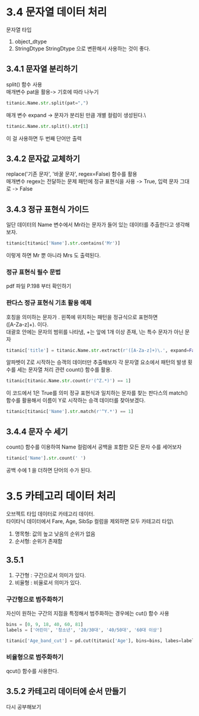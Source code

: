 # 3.4 문자열 데이터 처리
문자열 타입
1. object_dtype
2. StringDtype
StringDtype 으로 변환해서 사용하는 것이 좋다.
## 3.4.1 문자열 분리하기
split() 함수 사용\
매개변수 pat을 활용-> 기호에 따라 나누기
```python
titanic.Name.str.split(pat=",")
```
매개 변수 expand -> 문자가 분리된 만큼 개별 컬럼이 생성된다.\
```python
titanic.Name.str.split().str[1]
```
이 걸 사용하면 두 번째 단어만 출력
## 3.4.2 문자값 교체하기
replace('기존 문자', '바꿀 문자', regex=False) 함수를 활용\
매개변수 regex는 전달하는 문제 패턴에 정규 표현식을 사용 -> True, 입력 문자 그대로 -> False
## 3.4.3 정규 표현식 가이드
일단 데이터의 Name 변수에서 Mr라는 문자가 들어 있는 데이터를 추출한다고 생각해보자.
```python
titanic[titanic['Name'].str.contains('Mr')]
```
이렇게 하면 Mr 뿐 아니라 Mrs 도 출력된다.
### 정규 표현식 필수 문법
pdf 파일 P.198 부터 확인하기
### 판다스 정규 표현식 기초 활용 예제
호칭을 의미하는 문자가 . 왼쪽에 위치하는 패턴을 정규식으로 표현하면\
([A-Za-z]+)\. 이다.\
대괄호 안에는 문자의 범위를 나타냄, +는 앞에 1개 이상 존재, \는 특수 문자가 아닌 문자
```python
titanic['title'] = titanic.Name.str.extract(r'([A-Za-z]+)\.', expand=False)
```
알파벳이 Z로 시작하는 승객의 데이터만 추출해보자
각 문자열 요소에서 패턴의 발생 횟수를 세는 문자열 처리 관련 count() 함수를 활용.
```python
titanic[titanic.Name.str.count(r'(^Z.*)') == 1]
```
이 코드에서 1은 True를 의미
정규 표현식과 일치하는 문자를 찾는 판다스의 match() 함수를 활용해서 이름이 Y로 시작하는 승객 데이터를 찾아보겠다.
```python
titanic[titanic['Name'].str.match(r'^Y.*') == 1]
```
## 3.4.4 문자 수 세기
count() 함수를 이용하여 Name 컬럼에서 공백을 포함한 모든 문자 수를 세어보자
```python
titanic['Name'].str.count(' ')
```
공백 수에 1 을 더하면 단어의 수가 된다.
# 3.5 카테고리 데이터 처리
오브젝트 타입 데이터로 카테고리 데이터.\
타이타닉 데이터에서 Fare, Age, SibSp 컬럼을 제외하면 모두 카테고리 타입\
1. 명목형: 값의 높고 낮음의 순위가 없음
2. 순서형: 순위가 존재함
## 3.5.1
1. 구간형 : 구간으로서 의미가 있다.
2. 비율형 : 비율로서 의미가 있다.
### 구간형으로 범주화하기
자신이 원하는 구간의 지점을 특정해서 범주화하는 경우에는 cut() 함수 사용
```python
bins = [0, 9, 18, 40, 60, 81]
labels = ['어린이', '청소년', '20/30대', '40/50대', '60대 이상']

titanic['Age_band_cut'] = pd.cut(titanic['Age'], bins=bins, labes=labels)
```
### 비율형으로 범주화하기
qcut() 함수를 사용한다.
## 3.5.2 카테고리 데이터에 순서 만들기
다시 공부해보기
